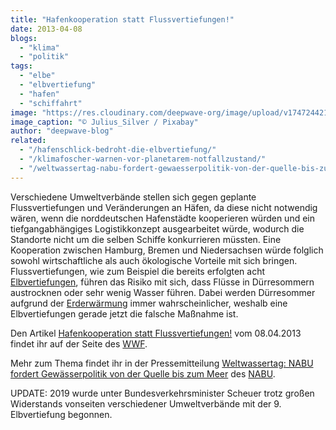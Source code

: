 ```yaml
---
title: "Hafenkooperation statt Flussvertiefungen!"
date: 2013-04-08
blogs: 
  - "klima"
  - "politik"
tags: 
  - "elbe"
  - "elbvertiefung"
  - "hafen"
  - "schiffahrt"
image: "https://res.cloudinary.com/deepwave-org/image/upload/v1747244216/deepwave.org/hamburg-3021820_1920.jpg"
image_caption: "© Julius_Silver / Pixabay"
author: "deepwave-blog"
related: 
  - "/hafenschlick-bedroht-die-elbvertiefung/"
  - "/klimafoscher-warnen-vor-planetarem-notfallzustand/"
  - "/weltwassertag-nabu-fordert-gewaesserpolitik-von-der-quelle-bis-zum-meer/"
---
```


Verschiedene Umweltverbände stellen sich gegen geplante Flussvertiefungen und Veränderungen an Häfen, da diese nicht notwendig wären, wenn die norddeutschen Hafenstädte kooperieren würden und ein tiefgangabhängiges Logistikkonzept ausgearbeitet würde, wodurch die Standorte nicht um die selben Schiffe konkurrieren müssten. Eine Kooperation zwischen Hamburg, Bremen und Niedersachsen würde folglich sowohl wirtschaftliche als auch ökologische Vorteile mit sich bringen. Flussvertiefungen, wie zum Beispiel die bereits erfolgten acht [Elbvertiefungen](https://www.deepwave.org/hafenschlick-bedroht-die-elbvertiefung/), führen das Risiko mit sich, dass Flüsse in Dürresommern austrocknen oder sehr wenig Wasser führen. Dabei werden Dürresommer aufgrund der [Erderwärmung](https://www.deepwave.org/klimafoscher-warnen-vor-planetarem-notfallzustand/) immer wahrscheinlicher, weshalb eine Elbvertiefungen gerade jetzt die falsche Maßnahme ist.

Den Artikel [Hafenkooperation statt Flussvertiefungen!](https://www.wwf.de/2013/april/hafenkooperation-statt-flussvertiefungen/) vom 08.04.2013 findet ihr auf der Seite des [WWF](https://www.wwf.de/).

Mehr zum Thema findet ihr in der Pressemitteilung [Weltwassertag: NABU fordert Gewässerpolitik von der Quelle bis zum Meer](https://www.deepwave.org/weltwassertag-nabu-fordert-gewaesserpolitik-von-der-quelle-bis-zum-meer/) des [NABU](https://www.nabu.de/).

UPDATE: 2019 wurde unter Bundesverkehrsminister Scheuer trotz großen Widerstands vonseiten verschiedener Umweltverbände mit der 9. Elbvertiefung begonnen.
